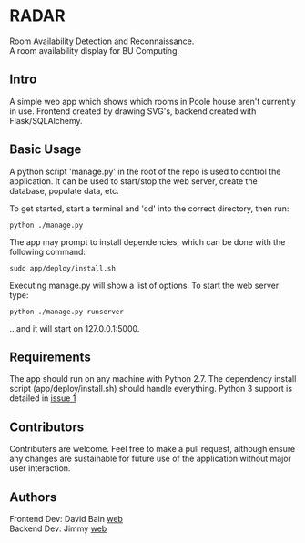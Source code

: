 RADAR
=====

Room Availability Detection and Reconnaissance.  
A room availability display for BU Computing.

Intro
-----
A simple web app which shows which rooms in Poole house aren't currently
in use. Frontend created by drawing SVG's, backend created with Flask/SQLAlchemy.

Basic Usage
-----
A python script 'manage.py' in the root of the repo is used to control the application.
It can be used to start/stop the web server, create the database, populate data, etc.

To get started, start a terminal and 'cd' into the correct directory, then run:
```
python ./manage.py
```

The app may prompt to install dependencies, which can be done with the following
command:
```
sudo app/deploy/install.sh
```

Executing manage.py will show a list of options. To start the web server type:
```
python ./manage.py runserver
```
...and it will start on 127.0.0.1:5000.

Requirements
------------
The app should run on any machine with Python 2.7. The dependency install script (app/deploy/install.sh) should handle everything. Python 3 support is detailed in [issue 1](https://github.com/BU-Computing/radar/issues/1)

Contributors
------------
Contributers are welcome. Feel free to make a pull request, although ensure any
changes are sustainable for future use of the application without major user interaction.

Authors
-------
Frontend Dev: David Bain [web][web_bain]  
Backend Dev:  Jimmy [web][web_jimmy]


[web_bain]: http://davidba.in
[web_jimmy]: https://jamesbaldwin.co.uk
